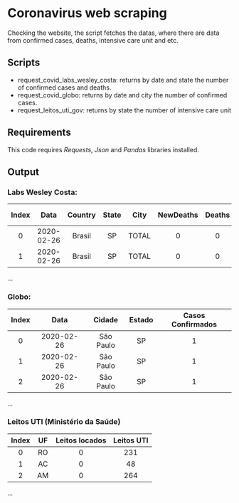 # Coronavirus web scraping

Checking the website, the script fetches the datas, where there are data from confirmed cases, deaths, intensive care unit and etc.

## Scripts
- request_covid_labs_wesley_costa: returns by date and state the number of confirmed cases and deaths.
- request_covid_globo: returns by date and city the number of confirmed cases.
- request_leitos_uti_gov: returns by state the number of intensive care unit

## Requirements
This code requires *Requests*, *Json* and *Pandas* libraries installed.

## Output

### Labs Wesley Costa:

| Index | Data      | Country | State  | City | NewDeaths | Deaths | NewCases | Total Cases | DeathsMS | TotalCasesMS  |
|:-----:|:---------:|:-------:|:------:|:----:|:---------:|:------:|:--------:|:-----------:|:--------:|:-------------:|
|0      |2020-02-26 |Brasil   |SP      |TOTAL |0          |0       |0         |0            |0         |0              |
|1      |2020-02-26 |Brasil   |SP      |TOTAL |0          |0       |0         |0            |0         |0              |
...

### Globo:

| Index | Data      | Cidade     | Estado | Casos Confirmados |
|:-----:|:---------:|:----------:|:------:|:-----------------:|
|0      |2020-02-26 |São Paulo   |SP      |1                  |     
|1      |2020-02-26 |São Paulo   |SP      |1                  |
|2      |2020-02-26 |São Paulo   |SP      |1                  |
...

### Leitos UTI (Ministério da Saúde)

| Index | UF    | Leitos locados | Leitos UTI |
|:-----:|:-----:|:--------------:|:----------:|
|0      |RO     |0               |231         |   
|1      |AC     |0               |48          |
|2      |AM     |0               |264         |
...
